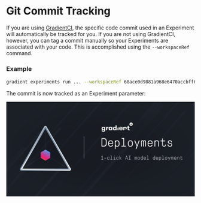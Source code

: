 # Git Commit Tracking

If you are using [GradientCI](../../projects/gradientci.md), the specific code commit used in an Experiment will automatically be tracked for you.  If you are not using GradientCI, however, you can tag a commit manually so your Experiments are associated with your code.  This is accomplished using the `--workspaceRef` command.  

### Example

```bash
gradient experiments run ... --workspaceRef 68ace0d9881a968e6470accbff60a6d6728f69d1
```

The commit is now tracked as an Experiment parameter:

![](../../.gitbook/assets/image%20%2847%29.png)

